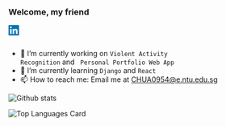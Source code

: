 ### Welcome, my friend
<a href="https://www.linkedin.com/in/chuaziheng/">
  <img align="left" alt="Chua Zi Heng | LinkedIn" width="21px" src="https://raw.githubusercontent.com/chuaziheng/chuaziheng/master/logos/LinkedIn-Logo.png"/>
</a>

<br />
<br />

- 🔭 I’m currently working on <code>Violent Activity Recognition</code> and <code> Personal Portfolio Web App </code>
- 🌱 I’m currently learning <code>Django</code> and <code>React</code>
- 📫 How to reach me: Email me at <CHUA0954@e.ntu.edu.sg> 

![Github stats](https://github-readme-stats.vercel.app/api?username=chuaziheng&theme=highcontrast&show_icons=true&count_private=true)

![Top Languages Card](https://github-readme-stats.vercel.app/api/top-langs/?username=chuaziheng&layout=compact)
